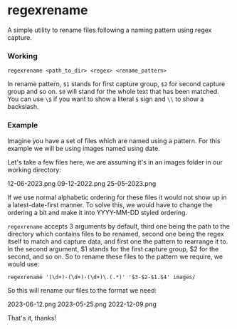 # regexrename
A simple utility to rename files following a naming pattern using regex capture.

### Working

`regexrename <path_to_dir> <regex> <rename_pattern>`

In rename pattern, `$1` stands for first capture group, `$2` for second capture group and so on. `$0` will stand for the whole text that has been matched. You can use `\$` if you want to show a literal `$` sign and `\\` to show a backslash.

### Example
Imagine you have a set of files which are named using a pattern. For this example we will be using images named using date.

Let's take a few files here, we are assuming it's in an images folder in our working directory:

12-06-2023.png
09-12-2022.png
25-05-2023.png

If we use normal alphabetic ordering for these files it would not show up in a latest-date-first manner. To solve this, we would have to change the ordering a bit and make it into YYYY-MM-DD styled ordering.

`regexrename` accepts 3 arguments by default, third one being the path to the directory which contains files to be renamed, second one being the regex itself to match and capture data, and first one the pattern to rearrange it to. In the second argument, $1 stands for the first capture group, $2 for the second, and so on. So to rename these files to the pattern we require, we would use:

`regexrename '(\d+)-(\d+)-(\d+)\.(.*)' '$3-$2-$1.$4' images/`

So this will rename our files to the format we need:

2023-06-12.png
2023-05-25.png
2022-12-09.png

That's it, thanks!
